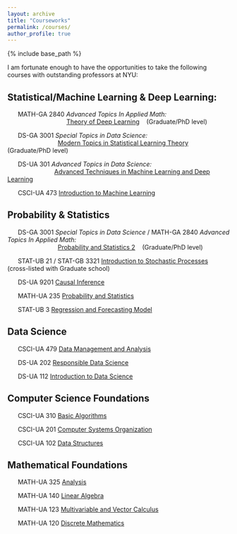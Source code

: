 ```yaml
---
layout: archive
title: "Courseworks"
permalink: /courses/
author_profile: true
---
```


{% include base_path %}

I am fortunate enough to have the opportunities to take the following courses with outstanding professors at NYU:

Statistical/Machine Learning & Deep Learning:
------

&nbsp;&nbsp;&nbsp;&nbsp;&nbsp; MATH-GA 2840 *Advanced Topics In Applied Math:*  
&nbsp;&nbsp;&nbsp;&nbsp;&nbsp;
&nbsp;&nbsp;&nbsp;&nbsp;&nbsp;
&nbsp;&nbsp;&nbsp;&nbsp;&nbsp;
&nbsp;&nbsp;&nbsp;&nbsp;&nbsp;
&nbsp;&nbsp;&nbsp;&nbsp;&nbsp;
&nbsp;&nbsp;&nbsp; [Theory of Deep Learning](https://gary-boyuan-zhang.github.io/courses/math_ga_2840_theory_of_deep_learning) 
&nbsp;&nbsp; (Graduate/PhD level)

&nbsp;&nbsp;&nbsp;&nbsp;&nbsp; DS-GA 3001 *Special Topics in Data Science:*  
&nbsp;&nbsp;&nbsp;&nbsp;&nbsp;
&nbsp;&nbsp;&nbsp;&nbsp;&nbsp;
&nbsp;&nbsp;&nbsp;&nbsp;&nbsp;
&nbsp;&nbsp;&nbsp;&nbsp;&nbsp;
&nbsp;&nbsp;&nbsp;&nbsp; [Modern Topics in Statistical Learning Theory](https://gary-boyuan-zhang.github.io/courses/ds_ga_3001_statistical_learning_theory) 
&nbsp;&nbsp; (Graduate/PhD level)

&nbsp;&nbsp;&nbsp;&nbsp;&nbsp; DS-UA 301 *Advanced Topics in Data Science:*  
&nbsp;&nbsp;&nbsp;&nbsp;&nbsp;
&nbsp;&nbsp;&nbsp;&nbsp;&nbsp;
&nbsp;&nbsp;&nbsp;&nbsp;&nbsp;
&nbsp;&nbsp;&nbsp;&nbsp;&nbsp;
&nbsp;&nbsp; [Advanced Techniques in Machine Learning and Deep Learning](https://gary-boyuan-zhang.github.io/courses/ds_ua_301)

&nbsp;&nbsp;&nbsp;&nbsp;&nbsp; CSCI-UA 473 [Introduction to Machine Learning](https://gary-boyuan-zhang.github.io/courses/csci_ua_473)

Probability & Statistics
------

&nbsp;&nbsp;&nbsp;&nbsp;&nbsp; DS-GA 3001 *Special Topics in Data Science* / MATH-GA 2840 *Advanced Topics In Applied Math:*  
&nbsp;&nbsp;&nbsp;&nbsp;&nbsp;
&nbsp;&nbsp;&nbsp;&nbsp;&nbsp;
&nbsp;&nbsp;&nbsp;&nbsp;&nbsp;
&nbsp;&nbsp;&nbsp;&nbsp;&nbsp;
&nbsp;&nbsp;&nbsp;&nbsp; [Probability and Statistics 2](https://gary-boyuan-zhang.github.io/courses/ds_ga_3001_probability_and_statistics_2)
&nbsp;&nbsp; (Graduate/PhD level)

&nbsp;&nbsp;&nbsp;&nbsp;&nbsp; STAT-UB 21 / STAT-GB 3321 [Introduction to Stochastic Processes](https://gary-boyuan-zhang.github.io/courses/stat_ub_21)
&nbsp;&nbsp; (cross-listed with Graduate school)

&nbsp;&nbsp;&nbsp;&nbsp;&nbsp; DS-UA 9201 [Causal Inference](https://gary-boyuan-zhang.github.io/courses/ds_ua_9201)

&nbsp;&nbsp;&nbsp;&nbsp;&nbsp; MATH-UA 235 [Probability and Statistics](https://gary-boyuan-zhang.github.io/courses/math_ua_235)

&nbsp;&nbsp;&nbsp;&nbsp;&nbsp; STAT-UB 3 [Regression and Forecasting Model](https://gary-boyuan-zhang.github.io/courses/stat_ub_3)

Data Science
------

&nbsp;&nbsp;&nbsp;&nbsp;&nbsp; CSCI-UA 479 [Data Management and Analysis](https://gary-boyuan-zhang.github.io/courses/csci_ua_479)

&nbsp;&nbsp;&nbsp;&nbsp;&nbsp; DS-UA 202 [Responsible Data Science](https://gary-boyuan-zhang.github.io/courses/ds_ua_202)

&nbsp;&nbsp;&nbsp;&nbsp;&nbsp; DS-UA 112 [Introduction to Data Science](https://gary-boyuan-zhang.github.io/courses/ds_ua_112)

Computer Science Foundations
------

&nbsp;&nbsp;&nbsp;&nbsp;&nbsp; CSCI-UA 310 [Basic Algorithms](https://gary-boyuan-zhang.github.io/courses/csci_ua_310) 

&nbsp;&nbsp;&nbsp;&nbsp;&nbsp; CSCI-UA 201 [Computer Systems Organization](https://gary-boyuan-zhang.github.io/courses/csci_ua_201)

&nbsp;&nbsp;&nbsp;&nbsp;&nbsp; CSCI-UA 102 [Data Structures](https://gary-boyuan-zhang.github.io/courses/csci_ua_102)

Mathematical Foundations
------

&nbsp;&nbsp;&nbsp;&nbsp;&nbsp; MATH-UA 325 [Analysis](https://gary-boyuan-zhang.github.io/courses/math_ua_325)

&nbsp;&nbsp;&nbsp;&nbsp;&nbsp; MATH-UA 140 [Linear Algebra](https://gary-boyuan-zhang.github.io/courses/math_ua_140)

&nbsp;&nbsp;&nbsp;&nbsp;&nbsp; MATH-UA 123 [Multivariable and Vector Calculus](https://gary-boyuan-zhang.github.io/courses/math_ua_123) 

&nbsp;&nbsp;&nbsp;&nbsp;&nbsp; MATH-UA 120 [Discrete Mathematics](https://gary-boyuan-zhang.github.io/courses/math_ua_120)


<br/>





<!---

{% for post in site.publications reversed %}
  {% include archive-single.html %}
 {% endfor %}

-->


<!---
---
layout: archive
title: "Courses"
permalink: /courses/
author_profile: true
---

{% include base_path %}

{% for post in site.courses reversed %}
  {% include archive-single.html %}
{% endfor %}

-->
